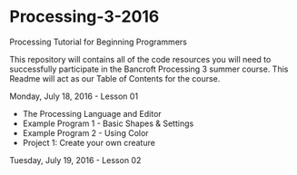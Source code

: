 # Processing-3-2016
Processing Tutorial for Beginning Programmers

This repository will contains all of the code resources you will need to successfully participate in the Bancroft Processing 3 summer course. This Readme will act as our Table of Contents for the course.

Monday, July 18, 2016 - Lesson 01
- The Processing Language and Editor
- Example Program 1 - Basic Shapes & Settings
- Example Program 2 - Using Color
- Project 1: Create your own creature

Tuesday, July 19, 2016 - Lesson 02

